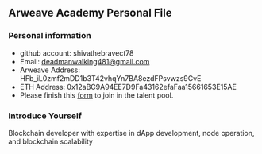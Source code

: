 ## Arweave Academy Personal File

### Personal information

- github account: shivathebravect78
- Email: deadmanwalking481@gmail.com
- Arweave Address: HFb_iL0zmf2mDD1b3T42vhqYn7BA8ezdFPsvwzs9CvE
- ETH Address: 0x12aBC9A94EE7D9Fa43162efaFaa15661653E15AE
- Please finish this [form](https://docs.google.com/forms/d/e/1FAIpQLSfWA5fIIcBgmRppm3jNz5vmf9Mai_QMVil-2pO4r7YKn_Zhtw/viewform?usp=sf_link) to join in the talent pool.

### Introduce Yourself
 Blockchain developer with expertise in dApp development, node operation, and blockchain scalability
